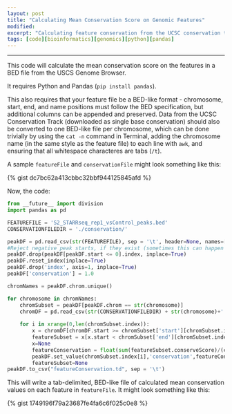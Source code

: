 ```yaml
---
layout: post
title: "Calculating Mean Conservation Score on Genomic Features"
modified:
excerpt: "Calculating feature conservation from the UCSC conservation track with Pandas"
tags: [code][bioinformatics][genomics][python][pandas]
---
```



---

This code will calculate the mean conservation score on the features in a BED file from the USCS Genome Browser.

It requires Python and Pandas (`pip install pandas`).

This also requires that your feature file be a BED-like format - chromosome, start, end, and name positions must follow the BED specification, but additional columns can be appended and preserved. Data from the UCSC Conservation Track (downloaded as single base conservation) should also be converted to one BED-like file per chromosome, which can be done trivially by using the `cat -n` command in Terminal, adding the chromosome name (in the same style as the feature file) to each line with `awk`, and ensuring that all whitespace characteres are tabs (`/t`).

A sample `featureFile` and `conservationFile` might look something like this:

{% gist dc7bc62a413cbbc32bbf944125845afd %}

Now, the code:

```python
from __future__ import division
import pandas as pd

FEATUREFILE = 'S2_STARRseq_rep1_vsControl_peaks.bed'
CONSERVATIONFILEDIR = './conservation/'

peakDF = pd.read_csv(str(FEATUREFILE), sep = '\t', header=None, names=['chrom','start','end','name','enrichmentVal'])
#Reject negative peak starts, if they exist (sometimes this can happen w/ MACS)
peakDF.drop(peakDF[peakDF.start <= 0].index, inplace=True)
peakDF.reset_index(inplace=True)
peakDF.drop('index', axis=1, inplace=True)
peakDF['conservation'] = 1.0

chromNames = peakDF.chrom.unique()

for chromosome in chromNames: 
	chromSubset = peakDF[peakDF.chrom == str(chromosome)]
	chromDF = pd.read_csv(str(CONSERVATIONFILEDIR) + str(chromosome)+'.bed', sep='\t', header=None, names=['chrom','start','end','conserveScore'])
	
	for i in xrange(0,len(chromSubset.index)):
		x = chromDF[chromDF.start >= chromSubset['start'][chromSubset.index[i]]]
		featureSubset = x[x.start < chromSubset['end'][chromSubset.index[i]]]
		x=None
		featureConservation = float(sum(featureSubset.conserveScore)/(chromSubset['end'][chromSubset.index[i]]-chromSubset['start'][chromSubset.index[i]]))
		peakDF.set_value(chromSubset.index[i],'conservation',featureConservation)
		featureSubset=None
peakDF.to_csv("featureConservation.td", sep = '\t')
```

This will write a tab-delimited, BED-like file of calculated mean conservation values on each feature in `featureFile`. It might look something like this:

{% gist 1749196f79a23687fe4fa6c6f025c0e8 %}


